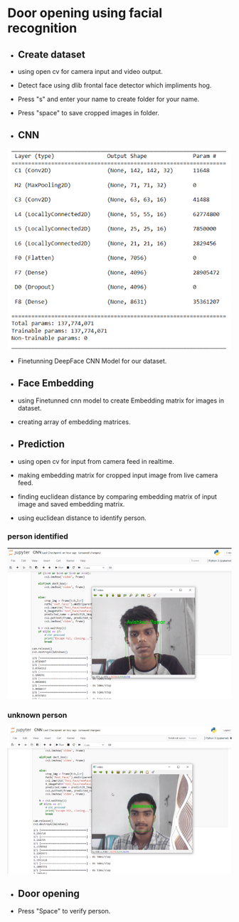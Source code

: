 # Door opening using facial recognition
- ## Create dataset
- using open cv for camera input and video output.
- Detect face using dlib frontal face detector which impliments hog.
- Press "s" and enter your name to create folder for your name.
- Press "space" to save cropped images in folder.

- ## CNN
![ALT](cnn_architech.png)

- Finetunning DeepFace CNN Model for our dataset.

- ## Face Embedding
-  using Finetunned cnn model to create Embedding matrix for images in dataset.
-  creating array of embedding matrices.

- ## Prediction
- using open cv for input from camera feed in realtime.
- making embedding matrix for cropped input image from live camera feed.
- finding euclidean distance by comparing embedding matrix of input image and saved embedding matrix.
- using euclidean distance to identify person.
### person identified
![ALT](known_test.png)
### unknown person
![ALT](unknow_test.png)

- ## Door opening
- Press "Space" to verify person.
